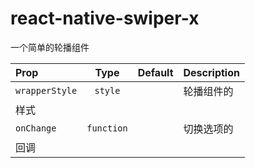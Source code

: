 # react-native-swiper-x
一个简单的轮播组件

| Prop              |         Type       |   Default    | Description                                                                |
| :---------------- | :---------------------: | :-------: | :------------------------------------------------------------------------- |
| `wrapperStyle`    | `style`            |              | 轮播组件的
样式                                                                       |
| `onChange`        | `function`         |              | 切换选项的
回调                                                                       |